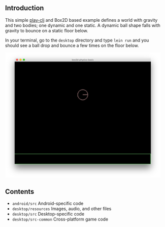 ## Introduction

This simple [play-clj](https://github.com/oakes/play-clj) and Box2D based example defines a world with gravity and two bodies; one dynamic and one static. A dynamic ball shape falls with gravity to bounce on a static floor below.

In your terminal, go to the `desktop` directory and type `lein run` and you should see a ball drop and bounce a few times on the floor below.

![Simple Box2D animation](https://github.com/waynedyck/play-clj-experiments/blob/master/box2d-physics-basic/desktop/resources/screenshot.png)

## Contents

* `android/src` Android-specific code
* `desktop/resources` Images, audio, and other files
* `desktop/src` Desktop-specific code
* `desktop/src-common` Cross-platform game code
